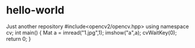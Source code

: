 # hello-world
Just another repository
#include<opencv2/opencv.hpp>
using namespace cv;
int main()
{
	Mat a = imread("1.jpg",1);
	imshow("a",a);
	cvWaitKey(0);
	return 0;
}
